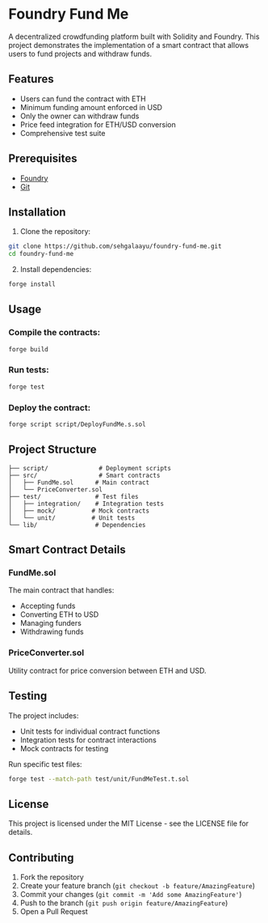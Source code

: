 # Foundry Fund Me

A decentralized crowdfunding platform built with Solidity and Foundry. This project demonstrates the implementation of a smart contract that allows users to fund projects and withdraw funds.

## Features

- Users can fund the contract with ETH
- Minimum funding amount enforced in USD
- Only the owner can withdraw funds
- Price feed integration for ETH/USD conversion
- Comprehensive test suite

## Prerequisites

- [Foundry](https://book.getfoundry.sh/getting-started/installation)
- [Git](https://git-scm.com/downloads)

## Installation

1. Clone the repository:
```bash
git clone https://github.com/sehgalaayu/foundry-fund-me.git
cd foundry-fund-me
```

2. Install dependencies:
```bash
forge install
```

## Usage

### Compile the contracts:
```bash
forge build
```

### Run tests:
```bash
forge test
```

### Deploy the contract:
```bash
forge script script/DeployFundMe.s.sol
```

## Project Structure

```
├── script/              # Deployment scripts
├── src/                 # Smart contracts
│   ├── FundMe.sol      # Main contract
│   └── PriceConverter.sol
├── test/               # Test files
│   ├── integration/    # Integration tests
│   ├── mock/          # Mock contracts
│   └── unit/          # Unit tests
└── lib/                # Dependencies
```

## Smart Contract Details

### FundMe.sol
The main contract that handles:
- Accepting funds
- Converting ETH to USD
- Managing funders
- Withdrawing funds

### PriceConverter.sol
Utility contract for price conversion between ETH and USD.

## Testing

The project includes:
- Unit tests for individual contract functions
- Integration tests for contract interactions
- Mock contracts for testing

Run specific test files:
```bash
forge test --match-path test/unit/FundMeTest.t.sol
```

## License

This project is licensed under the MIT License - see the LICENSE file for details.

## Contributing

1. Fork the repository
2. Create your feature branch (`git checkout -b feature/AmazingFeature`)
3. Commit your changes (`git commit -m 'Add some AmazingFeature'`)
4. Push to the branch (`git push origin feature/AmazingFeature`)
5. Open a Pull Request

